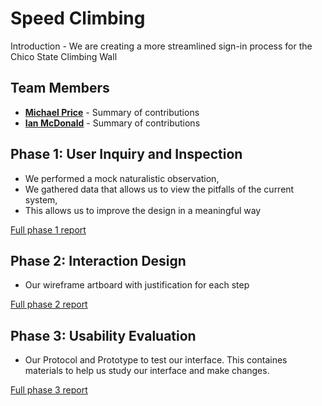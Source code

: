# Speed Climbing

Introduction - We are creating a more streamlined sign-in process for the Chico State Climbing Wall

## Team Members

* [**Michael Price**](https://github.com/UsabilityEngineering/uxportfolio-mkyprice) - Summary of contributions
* [**Ian McDonald**](https://github.com/UsabilityEngineering/uxportfolio-imcdonald1) - Summary of contributions

## Phase 1: User Inquiry and Inspection

* We performed a mock naturalistic observation,
* We gathered data that allows us to view the pitfalls of the current system,
* This allows us to improve the design in a meaningful way

[Full phase 1 report](phase1/)

## Phase 2: Interaction Design

* Our wireframe artboard with justification for each step

[Full phase 2 report](phase2/)

## Phase 3: Usability Evaluation

* Our Protocol and Prototype to test our interface. This containes materials to help
us study our interface and make changes.

[Full phase 3 report](phase3/)

